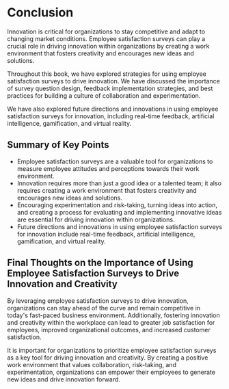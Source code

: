 # Conclusion

Innovation is critical for organizations to stay competitive and adapt to changing market conditions. Employee satisfaction surveys can play a crucial role in driving innovation within organizations by creating a work environment that fosters creativity and encourages new ideas and solutions.

Throughout this book, we have explored strategies for using employee satisfaction surveys to drive innovation. We have discussed the importance of survey question design, feedback implementation strategies, and best practices for building a culture of collaboration and experimentation.

We have also explored future directions and innovations in using employee satisfaction surveys for innovation, including real-time feedback, artificial intelligence, gamification, and virtual reality.

Summary of Key Points
---------------------

* Employee satisfaction surveys are a valuable tool for organizations to measure employee attitudes and perceptions towards their work environment.
* Innovation requires more than just a good idea or a talented team; it also requires creating a work environment that fosters creativity and encourages new ideas and solutions.
* Encouraging experimentation and risk-taking, turning ideas into action, and creating a process for evaluating and implementing innovative ideas are essential for driving innovation within organizations.
* Future directions and innovations in using employee satisfaction surveys for innovation include real-time feedback, artificial intelligence, gamification, and virtual reality.

Final Thoughts on the Importance of Using Employee Satisfaction Surveys to Drive Innovation and Creativity
----------------------------------------------------------------------------------------------------------

By leveraging employee satisfaction surveys to drive innovation, organizations can stay ahead of the curve and remain competitive in today's fast-paced business environment. Additionally, fostering innovation and creativity within the workplace can lead to greater job satisfaction for employees, improved organizational outcomes, and increased customer satisfaction.

It is important for organizations to prioritize employee satisfaction surveys as a key tool for driving innovation and creativity. By creating a positive work environment that values collaboration, risk-taking, and experimentation, organizations can empower their employees to generate new ideas and drive innovation forward.